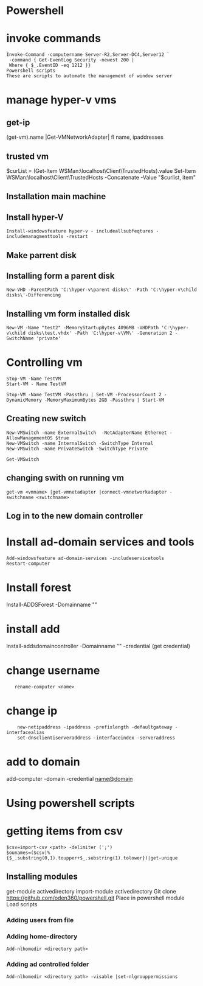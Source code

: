 # Powershell
# invoke commands
    Invoke-Command -computername Server-R2,Server-DC4,Server12 `
     -command { Get-EventLog Security -newest 200 |
     Where { $_.EventID -eq 1212 }}
    Powershell scripts
    These are scripts to automate the management of window server
# manage hyper-v vms
## get-ip
(get-vm).name |Get-VMNetworkAdapter| fl name, ipaddresses
## trusted vm
$curList = (Get-Item WSMan:\localhost\Client\TrustedHosts).value
Set-Item WSMan:\localhost\Client\TrustedHosts -Concatenate -Value "$curlist, item"
## Installation main machine
## Install hyper-V
    Install-windowsfeature hyper-v - includeallsubfeqtures -includemanagmenttools -restart
## Make parrent disk

## Installing form a parent disk
    New-VHD -ParentPath 'C:\hyper-v\parent disks\' -Path 'C:\hyper-v\child disks\'-Differencing
## Installing vm form installed disk
    New-VM -Name "test2" -MemoryStartupBytes 4096MB -VHDPath 'C:\hyper-v\child disks\test.vhdx' -Path 'C:\hyper-v\VM\' -Generation 2 -SwitchName 'private'

# Controlling vm
    Stop-VM -Name TestVM
    Start-VM - Name TestVM

    Stop-VM -Name TestVM -Passthru | Set-VM -ProcessorCount 2 -DynamicMemory -MemoryMaximumBytes 2GB -Passthru | Start-VM

## Creating new switch
    New-VMSwitch -name ExternalSwitch  -NetAdapterName Ethernet -AllowManagementOS $true
    New-VMSwitch -name InternalSwitch -SwitchType Internal
    New-VMSwitch -name PrivateSwitch -SwitchType Private

    Get-VMSwitch
## changing swith on running vm
    get-vm <vmname> |get-vmnetadapter |connect-vmnetworkadapter -switchname <switchname>
## Log in to the new domain controller
# Install ad-domain services and tools
    Add-windowsfeature ad-domain-services -includeservicetools
    Restart-computer
# Install forest
Install-ADDSForest -Domainname "<name>"
# install add
Install-addsdomaincontroller -Domainname "<name>" -credential (get credential)
# change username
       rename-computer <name>
# change ip
        new-netipaddress -ipaddress -prefixlength -defaultgateway -interfacealias
        set-dnsclientiserveraddress -interfaceindex -serveraddress
# add to domain
 add-computer -domain <domain> -credential <name@domain>
# Using powershell scripts
# getting items from csv
    $csv=import-csv <path> -delimiter (';')
    $ounames=($csv|%{$_.substring(0,1).toupper+$_.substring(1).tolower})|get-unique
## Installing modules
get-module activedirectory
import-module activedirectory
    Git clone https://github.com/oden360/powershell.git
    Place in powershell module
    Load scripts
### Adding users from file

### Adding home-directory
    Add-nlhomedir <directory path>
### Adding ad controlled folder
    Add-nlhomedir <directory path> -visable |set-nlgrouppermissions

